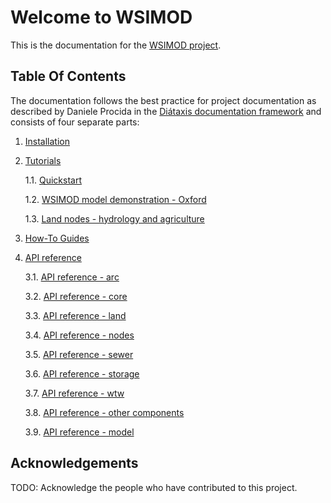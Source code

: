 # Welcome to WSIMOD

This is the documentation for the [WSIMOD project](https://github.com/barneydobson/wsimod).

## Table Of Contents

The documentation follows the best practice for
project documentation as described by Daniele Procida
in the [Diátaxis documentation framework](https://diataxis.fr/)
and consists of four separate parts:

1. [Installation](installation.md)

1. [Tutorials](tutorials.md)
    
    1.1. [Quickstart](./demo/scripts/quickstart_demo.py)
    
    1.2. [WSIMOD model demonstration - Oxford](./demo/scripts/oxford_demo.py)
    
    1.3. [Land nodes - hydrology and agriculture](./demo/scripts/land_demo.py)

2. [How-To Guides](how-to.md)

3. [API reference](reference.md)
    
    3.1. [API reference - arc](reference-arc.md)
    
    3.2. [API reference - core](reference-core.md)
    
    3.3. [API reference - land](reference-land.md)
    
    3.4. [API reference - nodes](reference-nodes.md)
    
    3.5. [API reference - sewer](reference-sewer.md)
    
    3.6. [API reference - storage](reference-storage.md)
    
    3.7. [API reference - wtw](reference-wtw.md)
    
    3.8. [API reference - other components](reference-other.md)

    3.9. [API reference - model](reference-model.md)

## Acknowledgements

TODO: Acknowledge the people who have contributed to this project.
